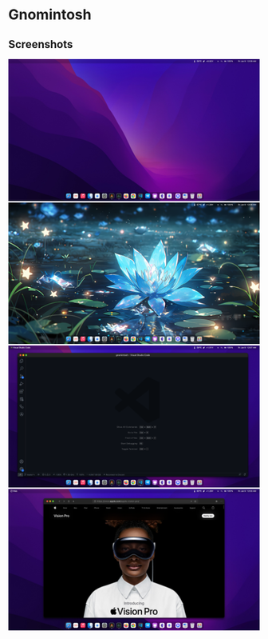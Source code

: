 # Gnomintosh

## Screenshots

![](./images/1.png)
![](./images/2.png)
![](./images/3.png)
![](./images/4.png)